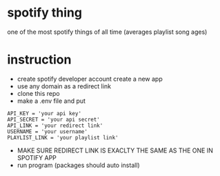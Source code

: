 # spotify thing
 one of the most spotify things of all time (averages playlist song ages)
# instruction
- create spotify developer account create a new app
- use any domain as a redirect link 
- clone this repo
- make a .env file and put 
```
API_KEY = 'your api key'
API_SECRET = 'your api secret'
API_LINK = 'your redirect link'
USERNAME = 'your username'
PLAYLIST_LINK = 'your playlist link'
```
- MAKE SURE REDIRECT LINK IS EXACLTY THE SAME AS THE ONE IN SPOTIFY APP
- run program (packages should auto install)



